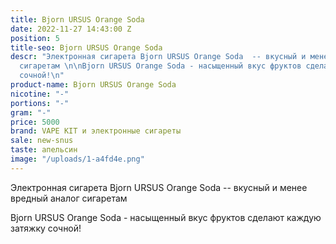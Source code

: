 ```yaml
---
title: Bjorn URSUS Orange Soda
date: 2022-11-27 14:43:00 Z
position: 5
title-seo: Bjorn URSUS Orange Soda
descr: "Электронная сигарета Bjorn URSUS Orange Soda  -- вкусный и менее вредный аналог
  сигаретам \n\nBjorn URSUS Orange Soda - насыщенный вкус фруктов сделают каждую затяжку
  сочной!\n"
product-name: Bjorn URSUS Orange Soda
nicotine: "-"
portions: "-"
gram: "-"
price: 5000
brand: VAPE KIT и электронные сигареты
sale: new-snus
taste: апельсин
image: "/uploads/1-a4fd4e.png"
---
```


Электронная сигарета Bjorn URSUS Orange Soda  -- вкусный и менее вредный аналог сигаретам 

Bjorn URSUS Orange Soda - насыщенный вкус фруктов сделают каждую затяжку сочной!
